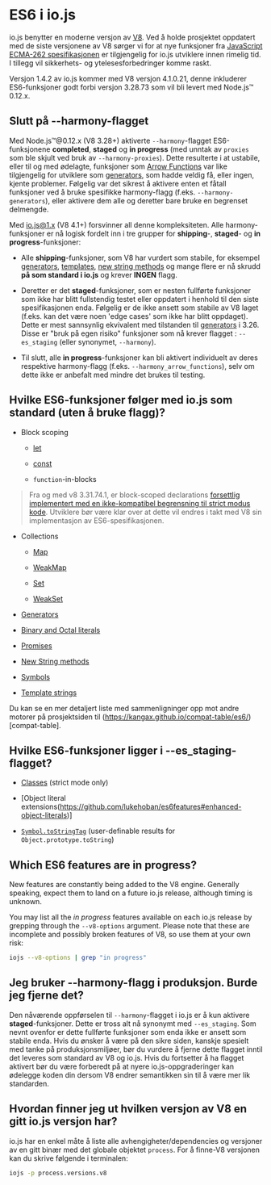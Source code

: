 # ES6 i io.js

io.js benytter en moderne versjon av [V8](https://code.google.com/p/v8/).  Ved
å holde prosjektet oppdatert med de siste versjonene av V8 sørger vi for at nye
funksjoner fra [JavaScript ECMA-262
spesifikasjonen](http://www.ecma-international.org/publications/standards/Ecma-262.htm)
er tilgjengelig for io.js utviklere innen rimelig tid. I tillegg vil
sikkerhets- og ytelesesforbedringer komme raskt.

Versjon 1.4.2 av io.js kommer med V8 versjon 4.1.0.21, denne inkluderer
ES6-funksjoner godt forbi versjon 3.28.73 som vil bli levert med Node.js™
0.12.x.

## Slutt på --harmony-flagget

Med Node.js™@0.12.x (V8 3.28+) aktiverte  `--harmony`-flagget ES6-funksjonene
**completed**, **staged** og **in progress** (med unntak av `proxies` som ble
skjult ved bruk av `--harmony-proxies`). Dette resulterte i at ustabile, eller
til og med ødelagte, funksjoner som [Arrow
Functions](https://developer.mozilla.org/en-US/docs/Web/JavaScript/Reference/Functions/Arrow_functions)
var like tilgjengelig for utviklere som
[generators](https://developer.mozilla.org/en-US/docs/Web/JavaScript/Reference/Statements/function*),
som hadde veldig få, eller ingen, kjente problemer. Følgelig var det sikrest å
aktivere enten et fåtall funksjoner ved å bruke spesifikke harmony-flagg
(f.eks.  `--harmony-generators`), eller aktivere dem alle og deretter bare
bruke en begrenset delmengde.

Med io.js@1.x (V8 4.1+) forsvinner all denne kompleksiteten. Alle harmony-funksjoner
er nå logisk fordelt inn i tre grupper for **shipping**-, **staged**- og **in
progress**-funksjoner:

 * Alle **shipping**-funksjoner, som V8 har vurdert som stabile, for eksempel
[generators](https://developer.mozilla.org/en-US/docs/Web/JavaScript/Reference/Statements/function*),
[templates](https://developer.mozilla.org/en-US/docs/Web/JavaScript/Reference/template_strings),
[new string methods](https://developer.mozilla.org/en-US/docs/Web/JavaScript/New_in_JavaScript/ECMAScript_6_support_in_Mozilla#Additions_to_the_String_object)
og mange flere er nå skrudd **på som standard i io.js** og krever  **INGEN**
flagg.

 * Deretter er det **staged**-funksjoner, som er nesten fullførte funksjoner
som ikke har blitt fullstendig testet eller oppdatert i henhold til den siste
spesifikasjonen enda. Følgelig er de ikke ansett som stabile av V8 laget
(f.eks. kan det være noen 'edge cases' som ikke har blitt oppdaget). Dette er
mest sannsynlig ekvivalent med tilstanden til
[generators](https://developer.mozilla.org/en-US/docs/Web/JavaScript/Reference/Statements/function*)
i 3.26. Disse er "bruk på egen risiko" funksjoner som nå krever flagget :
`--es_staging` (eller synonymet, `--harmony`).

 * Til slutt, alle **in progress**-funksjoner kan bli aktivert individuelt av
deres respektive harmony-flagg (f.eks. `--harmony_arrow_functions`), selv om
dette ikke er anbefalt med mindre det brukes til testing.

## Hvilke ES6-funksjoner følger med io.js som standard (uten å bruke flagg)?

 * Block scoping

   * [let](https://developer.mozilla.org/en-US/docs/Web/JavaScript/Reference/Statements/let)

   * [const](https://developer.mozilla.org/en-US/docs/Web/JavaScript/Reference/Statements/const)

   * `function`-in-blocks

> Fra og med v8 3.31.74.1, er block-scoped declarations [forsettlig implementert
> med en ikke-kompatibel begrensning til strict modus
> kode](https://groups.google.com/forum/#!topic/v8-users/3UXNCkAU8Es).
> Utviklere bør være klar over at dette vil endres i takt med V8 sin
> implementasjon av ES6-spesifikasjonen.

 * Collections

   * [Map](https://developer.mozilla.org/en-US/docs/Web/JavaScript/Reference/Global_Objects/Map)

   * [WeakMap](https://developer.mozilla.org/en-US/docs/Web/JavaScript/Reference/Global_Objects/WeakMap)

   * [Set](https://developer.mozilla.org/en-US/docs/Web/JavaScript/Reference/Global_Objects/Set)

   * [WeakSet](https://developer.mozilla.org/en-US/docs/Web/JavaScript/Reference/Global_Objects/WeakSet)

 * [Generators](https://developer.mozilla.org/en-US/docs/Web/JavaScript/Reference/Statements/function*)

 * [Binary and Octal literals](https://developer.mozilla.org/en-US/docs/Web/JavaScript/Reference/Lexical_grammar#Numeric_literals)

 * [Promises](https://developer.mozilla.org/en-US/docs/Web/JavaScript/Reference/Global_Objects/Promise)

 * [New String methods](https://developer.mozilla.org/en-US/docs/Web/JavaScript/New_in_JavaScript/ECMAScript_6_support_in_Mozilla#Additions_to_the_String_object)

 * [Symbols](https://developer.mozilla.org/en-US/docs/Web/JavaScript/Reference/Global_Objects/Symbol)

 * [Template strings](https://developer.mozilla.org/en-US/docs/Web/JavaScript/Reference/template_strings)

Du kan se en mer detaljert liste med sammenligninger opp mot andre motorer på
prosjektsiden til (https://kangax.github.io/compat-table/es6/)[compat-table].

## Hvilke ES6-funksjoner ligger i --es_staging-flagget?

 * [Classes](https://github.com/lukehoban/es6features#classes) (strict mode only)

 * [Object literal extensions(https://github.com/lukehoban/es6features#enhanced-object-literals)]

 * [`Symbol.toStringTag`](https://developer.mozilla.org/en-US/docs/Web/JavaScript/Reference/Global_Objects/Symbol) (user-definable results for `Object.prototype.toString`)

## Which ES6 features are in progress?

New features are constantly being added to the V8 engine. Generally speaking, expect them to land on a future io.js release, although timing is unknown.

You may list all the *in progress* features available on each io.js release by grepping through the `--v8-options` argument. Please note that these are incomplete and possibly broken features of V8, so use them at your own risk:

```sh
iojs --v8-options | grep "in progress"
```

## Jeg bruker --harmony-flagg i produksjon. Burde jeg fjerne det?

Den nåværende oppførselen til `--harmony`-flagget i io.js er å kun aktivere
**staged**-funksjoner. Dette er tross alt nå synonymt med `--es_staging`.  Som
nevnt ovenfor er dette fullførte funksjoner som enda ikke er ansett som stabile
enda. Hvis du ønsker å være på den sikre siden, kanskje spesielt med tanke på
produksjonsmiljøer, bør du vurdere å fjerne dette flagget inntil det leveres
som standard av V8 og io.js. Hvis du fortsetter å ha flagget aktivert bør du
være forberedt på at nyere io.js-oppgraderinger kan ødelegge koden din dersom
V8 endrer semantikken sin til å være mer lik standarden.

## Hvordan finner jeg ut hvilken versjon av V8 en gitt io.js versjon har?

io.js har en enkel måte å liste alle avhengigheter/dependencies og versjoner av
en gitt binær med det globale objektet `process`. For å finne-V8 versjonen kan
du skrive følgende i terminalen:

```sh
iojs -p process.versions.v8
```

